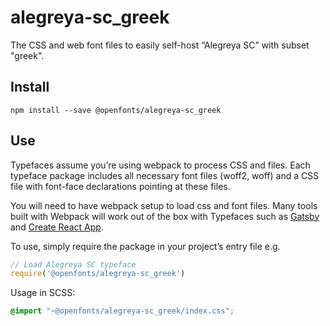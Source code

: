 
# alegreya-sc_greek

The CSS and web font files to easily self-host “Alegreya SC” with subset "greek".

## Install

`npm install --save @openfonts/alegreya-sc_greek`

## Use

Typefaces assume you’re using webpack to process CSS and files. Each typeface
package includes all necessary font files (woff2, woff) and a CSS file with
font-face declarations pointing at these files.

You will need to have webpack setup to load css and font files. Many tools built
with Webpack will work out of the box with Typefaces such as [Gatsby](https://github.com/gatsbyjs/gatsby)
and [Create React App](https://github.com/facebookincubator/create-react-app).

To use, simply require the package in your project’s entry file e.g.

```javascript
// Load Alegreya SC typeface
require('@openfonts/alegreya-sc_greek')
```

Usage in SCSS:
```scss
@import "~@openfonts/alegreya-sc_greek/index.css";
```
